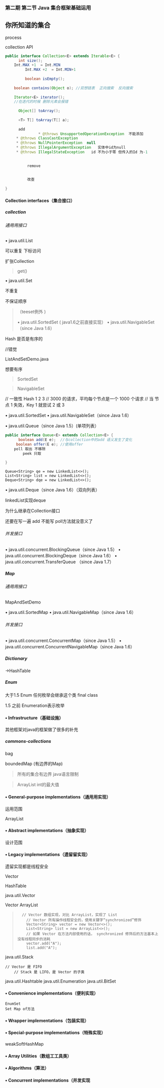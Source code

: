 ### 第二期 第二节 Java 集合框架基础运用



## 你所知道的集合

process



collection API

```java
public interface Collection<E> extends Iterable<E> {
      int size(); 
    Int.MAX +1  = Int.MIN
         Int.MAX +2  = Int.MIN+1
        
         boolean isEmpty();
    
    boolean contains(Object o); //双想链表  正向搜索  反向搜索
    
    Iterator<E> iterator();
    //在迭代的时候 删除元素会报错
    
      Object[] toArray();
    
      <T> T[] toArray(T[] a);
    
      add 
               * @throws UnsupportedOperationException  不能添加
     * @throws ClassCastException  
     * @throws NullPointerException  null
     * @throws IllegalArgumentException   实体中id为null
     * @throws IllegalStateException   id 不为小于零 但传入的Id 为-1
          
          
          remove
          
          
          改查
       
}
```







#### Collection interfaces（集合接口）

##### collection

###### 通⽤用接⼝

• java.util.List

可以重复  下标访问

扩张Collection 

> get()



• java.util.Set

不重复 

不保证顺序 

> （teeset例外   )
>
> • java.util.SortedSet ( java1.6之前直接实现）
> • java.util.NavigableSet（since Java 1.6）

Hash 是否是有序的

//错觉

ListAndSetDemo.java

想要有序

> SortedSet

>    NavigableSet

  // 一致性 Hash 1 2 3
    // 3000 的请求，平均每个节点是一个 1000 个请求
    // 当 节点 1 失效，Key 1 就尝试 2 或 3





• java.util.SortedSet
• java.util.NavigableSet（since Java 1.6）

• java.util.Queue（since Java 1.5）(单项列表）

```java
public interface Queue<E> extends Collection<E> {
      boolean add(E e);  //与collection中的add 语义发生了变化
     boolean offer(E e); //使用offer
    poll 取出 不移除
        peek 只取
    
}
```

```
Queue<String> qe = new LinkedList<>();
List<String> list = new LinkedList<>();
Deque<String> dqe = new LinkedList<>();
```





• java.util.Deque（since Java 1.6）（双向列表）

linkedList实现deque



为什么继承在Collection<E>接口

还要在写一遍 add         不能写 poll方法就没意义了

###### 并发接⼝

• java.util.concurrent.BlockingQueue（since Java 1.5）
• java.util.concurrent.BlockingDeque（since Java 1.6）
• java.util.concurrent.TransferQueue （since Java 1.7）

##### Map

###### 通⽤用接⼝



MapAndSetDemo

• java.util.SortedMap
• java.util.NavigableMap（since Java 1.6）

###### 并发接⼝

• java.util.concurrent.ConcurrentMap（since Java 1.5）
• java.util.concurrent.ConcurrentNavigableMap（since Java 1.6）



##### Dictionary

->HashTable



##### Enum

大于1.5  Enum 任何枚举会继承这个类 final class



1.5 之前 Enumeration表示枚举









#### • Infrastructure（基础设施）



其他框架对java的框架做了很多的补充



##### commons-collections

bag

boundedMap (有边界的Map)

>  所有的集合有边界  java语言限制

> ArrayList  int的最大值









#### • General-purpose implementations（通⽤用实现）

运用范围

ArrayList



#### • Abstract implementations（抽象实现）

设计范围

#### • Legacy implementations（遗留留实现）

遗留实现都是线程安全

Vector

HashTable


java.util.Vector

Vector   ArrayList

>       // Vector 数组实现，对比 ArrayList，实现了 List
>         // Vector 所有操作线程安全的，使用关键字“synchronized”修饰
>         Vector<String> vector = new Vector<>();
>         List<String> list = new ArrayList<>();
>         // 如果 Vector 在方法内部使用的话， synchronized 修饰后的方法基本上没有线程同步的消耗
>         vector.add("A");
>         list.add("A");

java.util.Stack

    // Vector 是 FIFO
        // Stack 是 LIFO，是 Vector 的子类
java.util.Hashtable
java.util.Enumeration
java.util.BitSet



#### • Convenience implementations（便利实现）

```
EnumSet
Set Map of方法
```

#### • Wrapper implementations（包装实现）

#### • Special-purpose implementations（特殊实现）

weakSoftHashMap

#### • Array Utilities（数组⼯工具类）



#### • Algorithms（算法）



#### • Concurrent implementations（并发实现



